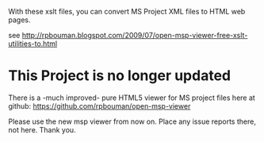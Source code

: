 With these xslt files, you can convert MS Project XML files to HTML web pages.

see http://rpbouman.blogspot.com/2009/07/open-msp-viewer-free-xslt-utilities-to.html

# This Project is no longer updated #
There is a -much improved- pure HTML5 viewer for MS project files here at github: https://github.com/rpbouman/open-msp-viewer

Please use the new msp viewer from now on. Place any issue reports there, not here.
Thank you.